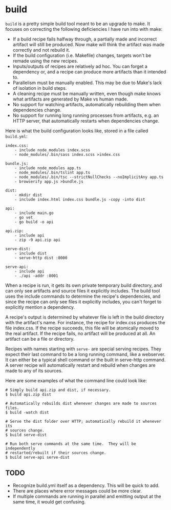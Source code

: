 build
=====

`build` is a pretty simple build tool meant to be an upgrade to make.  It
focuses on correcting the following deficiencies I have run into with make:

- If a build recipe fails halfway through, a partially made and incorrect
  artifact will still be produced.  Now make will think the artifact was made
  correctly and not rebuild it.
- If the build configuration (i.e. Makefile) changes, targets won't be remade
  using the new recipes.
- Inputs/outputs of recipes are relatively ad hoc.  You can forget a dependency
  or, and a recipe can produce more artifacts than it intended to.
- Parallelism must be manually enabled.  This may be due to Make's lack of
  isolation in build steps.
- A cleaning recipe must be manually written, even though make knows what
  artifacts are generated by Make vs human made.
- No support for watching artifacts, automatically rebuilding them when
  dependencies change.
- No support for running long running processes from artifacts, e.g. an HTTP
  server, that automatically restarts when dependencies change.

Here is what the build configuration looks like, stored in a file called
`build.yml`:

	index.css:
		- include node_modules index.scss
		- node_modules/.bin/sass index.scss >index.css

	bundle.js:
		- include node_modules app.ts
		- node_modules/.bin/tslint app.ts
		- node_modules/.bin/tsc --strictNullChecks --noImplicitAny app.ts
		- browserify app.js >bundle.js

	dist:
		- mkdir dist
		- include index.html index.css bundle.js -copy -into dist

	api:
		- include main.go
		- go vet
		- go build -o api

	api.zip:
		- include api
		- zip -9 api.zip api

	serve-dist:
		- include dist
		- serve-http dist :8000

	serve-api:
		- include api
		- ./api -addr :8001

When a recipe is run, it gets its own private temporary build directory, and
can only see artifacts and source files it explicitly includes.  The build tool
uses the include commands to determine the recipe's dependencies, and since the
recipe can only see files it explicitly includes, you can't forget to
explicitly mention a dependency.

A recipe's output is determined by whatever file is left in the build directory
with the artifact's name.  For instance, the recipe for index.css produces the
file index.css.  If the recipe succeeds, this file will be atomically moved to
the real artifact.  If the recipe fails, no artifact will be produced at all.
An artifact can be a file or directory.

Recipes with names starting with `serve-` are special serving recipes.  They
expect their last command to be a long running command, like a webserver.  It
can either be a typical shell command or the built in serve-http command.  A
server recipe will automatically restart and rebuild when changes are made to
any of its sources.

Here are some examples of what the command line could look like:

	# Simply build api.zip and dist, if necessary.
	$ build api.zip dist

	# Automatically rebuilds dist whenever changes are made to sources files.
	$ build -watch dist

	# Serve the dist folder over HTTP; automatically rebuild it whenever its
	# sources change.
	$ build serve-dist

	# Run both serve commands at the same time.  They will be independently
	# restarted/rebuilt if their sources change.
	$ build serve-api serve-dist

## TODO ##

- Recognize build.yml itself as a dependency.  This will be quick to add.
- There are places where error messages could be more clear.
- If multiple commands are running in parallel and emitting output at the same
  time, it would get confusing.
